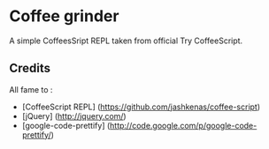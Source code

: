 Coffee grinder
==

A simple CoffeesSript REPL taken from official Try CoffeeScript.

Credits
---
All fame to :
  - [CoffeeScript REPL] (https://github.com/jashkenas/coffee-script)
  - [jQuery] (http://jquery.com/)
  - [google-code-prettify] (http://code.google.com/p/google-code-prettify/)

